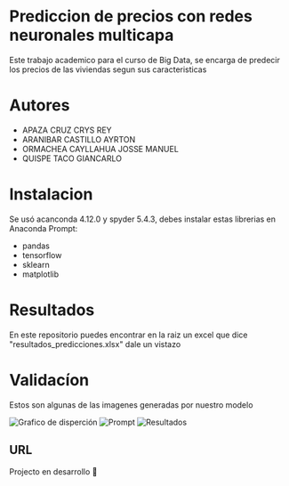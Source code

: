 # Prediccion de precios con redes neuronales multicapa

Este trabajo academico para el curso de Big Data, se encarga de predecir los precios de las viviendas segun sus caracteristicas

# Autores

- APAZA CRUZ CRYS REY
- ARANIBAR CASTILLO AYRTON
- ORMACHEA CAYLLAHUA JOSSE MANUEL
- QUISPE TACO GIANCARLO

# Instalacion

Se usó acanconda 4.12.0 y spyder 5.4.3, debes instalar estas librerias en Anaconda Prompt:
- pandas
- tensorflow
- sklearn
- matplotlib

# Resultados

En este repositorio puedes encontrar en la raiz un excel que dice "resultados_predicciones.xlsx" dale un vistazo

# Validacíon

Estos son algunas de las imagenes generadas por nuestro modelo

![Grafico de disperción](https://github.com/AyrtonAranibar/Predicci-n-de-precios-con-redes-neuronales/images/grafico_de_dispercion.png)
![Prompt](https://github.com/AyrtonAranibar/Predicci-n-de-precios-con-redes-neuronales/images/resultados_prompt.png)
![Resultados](https://github.com/AyrtonAranibar/Predicci-n-de-precios-con-redes-neuronales/images/resultados.png)

## URL
Projecto en desarrollo :hammer:

